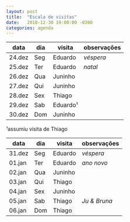 ```yaml
---
layout: post
title:  "Escala de visitas"
date:   2018-12-30 19:00:00 -0200
categories: agenda
---
```


| data   | dia | visita   | observações |
| ------ | --- | -------- | ----------- |
| 24.dez | Seg | Eduardo  | _véspera_   |
| 25.dez | Ter | Eduardo  | _natal_     |
| 26.dez | Qua | Juninho  |             |
| 27.dez | Qui | Juninho  |             |
| 28.dez | Sex | Thiago   |             |
| 29.dez | Sab | Eduardo¹ |             |
| 30.dez | Dom | Juninho  |             |

¹assumiu visita de Thiago

| data   | dia | visita  | observações  |
| ------ | --- | ------- | ------------ |
| 31.dez | Seg | Eduardo | _véspera_    |
| 01.jan | Ter | Eduardo | _ano novo_   |
| 02.jan | Qua | Juninho |              |
| 03.jan | Qui | Thiago  |              |
| 04.jan | Sex | Juninho |              |
| 05.jan | Sab | Thiago  | _Ju & Bruna_ |
| 06.jan | Dom | Thiago  |              |
